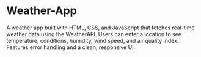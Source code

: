 # Weather-App
A weather app built with HTML, CSS, and JavaScript that fetches real-time weather data using the WeatherAPI. Users can enter a location to see temperature, conditions, humidity, wind speed, and air quality index. Features error handling and a clean, responsive UI.
